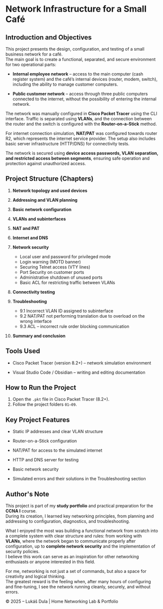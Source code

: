 
# Network Infrastructure for a Small Café

## Introduction and Objectives

This project presents the design, configuration, and testing of a small business network for a café.  
The main goal is to create a functional, separated, and secure environment for two operational parts:

- **Internal employee network** – access to the main computer (cash register system) and the café’s internal devices (router, modem, switch), including the ability to manage customer computers.
    
- **Public customer network** – access through three public computers connected to the internet, without the possibility of entering the internal network.
    

The network was manually configured in **Cisco Packet Tracer** using the CLI interface. Traffic is separated using **VLANs**, and the connection between the router and the switch is configured with the **Router-on-a-Stick** method.

For internet connection simulation, **NAT/PAT** was configured towards router R2, which represents the internet service provider. The setup also includes basic server infrastructure (HTTP/DNS) for connectivity tests.

The network is secured using **device access passwords, VLAN separation, and restricted access between segments**, ensuring safe operation and protection against unauthorized access.


## Project Structure (Chapters)

1. **Network topology and used devices**
    
2. **Addressing and VLAN planning**
    
3. **Basic network configuration**
    
4. **VLANs and subinterfaces**
    
5. **NAT and PAT**
    
6. **Internet and DNS**
    
7. **Network security**
    
    * Local user and password for privileged mode
    * Login warning (MOTD banner)
    * Securing Telnet access (VTY lines)
    * Port Security on customer ports
    * Administrative shutdown of unused ports
    * Basic ACL for restricting traffic between VLANs
    
8. **Connectivity testing**
    
9. **Troubleshooting**
    
    * 9.1 Incorrect VLAN ID assigned to subinterface
    * 9.2 NAT/PAT not performing translation due to overload on the wrong interface
    * 9.3 ACL – incorrect rule order blocking communication
    
10. **Summary and conclusion**



## Tools Used

- Cisco Packet Tracer (version 8.2+) – network simulation environment  
    
- Visual Studio Code / Obsidian – writing and editing documentation  
    
## How to Run the Project

1. Open the `.pkt` file in Cisco Packet Tracer (8.2+).  
2. Follow the project folders `01–09`.  

## Key Project Features

- Static IP addresses and clear VLAN structure
    
- Router-on-a-Stick configuration
    
- NAT/PAT for access to the simulated internet
    
- HTTP and DNS server for testing
    
- Basic network security  
    
- Simulated errors and their solutions in the Troubleshooting section  
    


## Author's Note

This project is part of my **study portfolio** and practical preparation for the **CCNA I** course.  
During its creation, I learned key networking principles, from planning and addressing to configuration, diagnostics, and troubleshooting.  

What I enjoyed the most was building a functional network from scratch into a complete system with clear structure and rules: from working with **VLANs**, where the network began to communicate properly after configuration, up to **complete network security** and the implementation of security policies.  
I believe this work can serve as an inspiration for other networking enthusiasts or anyone interested in this field.  

For me, networking is not just a set of commands, but also a space for creativity and logical thinking.  
The greatest reward is the feeling when, after many hours of configuring and fine-tuning, I see the network running cleanly, securely, and without errors.  

© 2025 – Lukáš Dula | Home Networking Lab & Portfolio
